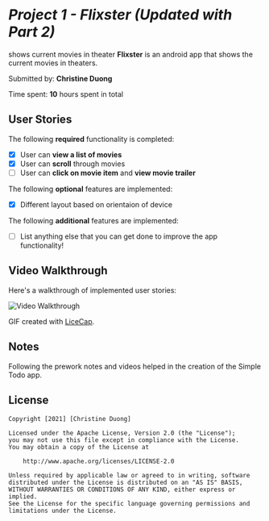 # *Project 1 - Flixster (Updated with Part 2)*
shows current movies in theater
**Flixster** is an android app that shows the current movies in theaters.

Submitted by: **Christine Duong**

Time spent: **10** hours spent in total

## User Stories

The following **required** functionality is completed:

* [x] User can **view a list of movies**
* [x] User can **scroll** through movies
* [ ] User can **click on movie item** and **view movie trailer**

The following **optional** features are implemented:

* [x] Different layout based on orientaion of device

The following **additional** features are implemented:

* [ ] List anything else that you can get done to improve the app functionality!

## Video Walkthrough

Here's a walkthrough of implemented user stories:

<img src='walkthrough_part2.gif' title='Video Walkthrough' width='' alt='Video Walkthrough' />

GIF created with [LiceCap](http://www.cockos.com/licecap/).

## Notes

Following the prework notes and videos helped in the creation of the Simple Todo app.

## License

    Copyright [2021] [Christine Duong]

    Licensed under the Apache License, Version 2.0 (the "License");
    you may not use this file except in compliance with the License.
    You may obtain a copy of the License at

        http://www.apache.org/licenses/LICENSE-2.0

    Unless required by applicable law or agreed to in writing, software
    distributed under the License is distributed on an "AS IS" BASIS,
    WITHOUT WARRANTIES OR CONDITIONS OF ANY KIND, either express or implied.
    See the License for the specific language governing permissions and
    limitations under the License.
